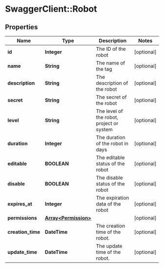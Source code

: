 # SwaggerClient::Robot

## Properties
Name | Type | Description | Notes
------------ | ------------- | ------------- | -------------
**id** | **Integer** | The ID of the robot | [optional] 
**name** | **String** | The name of the tag | [optional] 
**description** | **String** | The description of the robot | [optional] 
**secret** | **String** | The secret of the robot | [optional] 
**level** | **String** | The level of the robot, project or system | [optional] 
**duration** | **Integer** | The duration of the robot in days | [optional] 
**editable** | **BOOLEAN** | The editable status of the robot | [optional] 
**disable** | **BOOLEAN** | The disable status of the robot | [optional] 
**expires_at** | **Integer** | The expiration data of the robot | [optional] 
**permissions** | [**Array&lt;Permission&gt;**](Permission.md) |  | [optional] 
**creation_time** | **DateTime** | The creation time of the robot. | [optional] 
**update_time** | **DateTime** | The update time of the robot. | [optional] 


